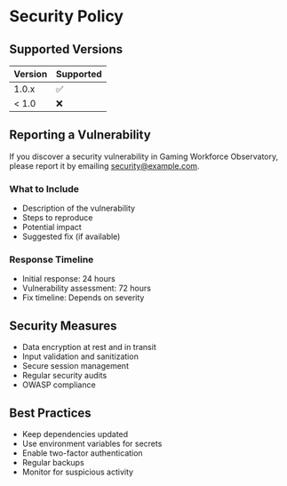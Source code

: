 # Security Policy

## Supported Versions

| Version | Supported          |
| ------- | ------------------ |
| 1.0.x   | :white_check_mark: |
| < 1.0   | :x:                |

## Reporting a Vulnerability

If you discover a security vulnerability in Gaming Workforce Observatory, please report it by emailing security@example.com.

### What to Include

- Description of the vulnerability
- Steps to reproduce
- Potential impact
- Suggested fix (if available)

### Response Timeline

- Initial response: 24 hours
- Vulnerability assessment: 72 hours  
- Fix timeline: Depends on severity

## Security Measures

- Data encryption at rest and in transit
- Input validation and sanitization
- Secure session management
- Regular security audits
- OWASP compliance

## Best Practices

- Keep dependencies updated
- Use environment variables for secrets
- Enable two-factor authentication
- Regular backups
- Monitor for suspicious activity
